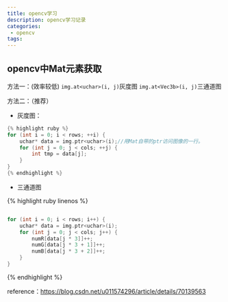 ```yaml
---
title: opencv学习
description: opencv学习记录
categories:
 - opencv
tags:
---
```


## opencv中Mat元素获取

方法一：(效率较低)
`img.at<uchar>(i, j)`灰度图
`img.at<Vec3b>(i, j)`三通道图

方法二：（推荐）
- 灰度图：
```C++
{% highlight ruby %}
for (int i = 0; i < rows; ++i) {
	uchar* data = img.ptr<uchar>(i);//用Mat自带的ptr访问图像的一行。
	for (int j = 0; j < cols; ++j) {
		int tmp = data[j];
	}
}
{% endhighlight %}
```
- 三通道图

{% highlight ruby linenos %} 
```C++

for (int i = 0; i < rows; i++) {
	uchar* data = img.ptr<uchar>(i);
	for (int j = 0; j < cols; j++) {
		numR[data[j * 3]]++;
		numG[data[j * 3 + 1]]++;
		numB[data[j * 3 + 2]]++;
	}
}

```
{% endhighlight %} 

reference：https://blog.csdn.net/u011574296/article/details/70139563